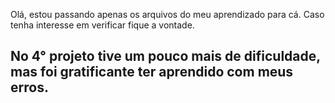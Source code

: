 Olá, estou passando apenas os arquivos do meu aprendizado para cá. Caso tenha interesse em verificar fique a vontade.

## No 4° projeto tive um pouco mais de dificuldade, mas foi gratificante ter aprendido com meus erros.
